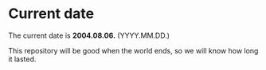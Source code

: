 # Current date

The current date is **2004.08.06.** (YYYY.MM.DD.)

This repository will be good when the world ends, so we will know how long it lasted.